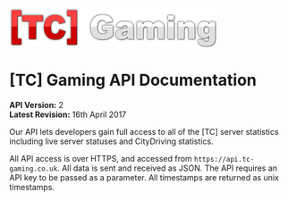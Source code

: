 ![](/assets/tc-gaming-logo-2x.png)

# [TC] Gaming API Documentation

**API Version:** 2  
**Latest Revision:** 16th April 2017

Our API lets developers gain full access to all of the [TC] server statistics including live server statuses and CityDriving statistics.

All API access is over HTTPS, and accessed from `https://api.tc-gaming.co.uk`. All data is sent and received as JSON. The API requires an API key to be passed as a parameter. All timestamps are returned as unix timestamps.